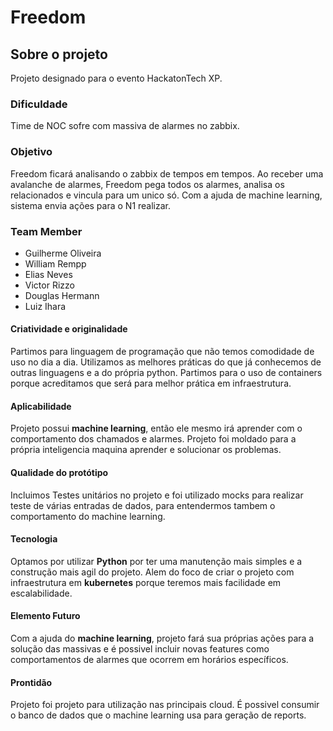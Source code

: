 # Freedom
## Sobre o projeto

Projeto designado para o evento HackatonTech XP.

### Dificuldade

Time de NOC sofre com massiva de alarmes no zabbix. 

### Objetivo

Freedom ficará analisando o zabbix de tempos em tempos. Ao receber uma avalanche de alarmes, Freedom pega todos os alarmes, analisa os relacionados e vincula para um unico só. Com a ajuda de machine learning, sistema envia ações para o N1 realizar. 

### Team Member

 - Guilherme Oliveira
 - William Rempp
 - Elias Neves
 - Victor Rizzo
 - Douglas Hermann
 - Luiz Ihara

#### Criatividade e originalidade
Partimos para linguagem de programação que não temos comodidade de uso no dia a dia. Utilizamos as melhores práticas do que já conhecemos de outras linguagens e a do própria python. Partimos para o uso de containers porque acreditamos que será para melhor prática em infraestrutura.


#### Aplicabilidade
Projeto possui **machine learning**, então ele mesmo irá aprender com o comportamento dos chamados e alarmes. Projeto foi moldado para a própria inteligencia maquina aprender e solucionar os problemas.

#### Qualidade do protótipo
Incluimos Testes unitários no projeto e foi utilizado mocks para realizar teste de várias entradas de dados, para entendermos tambem o comportamento do machine learning.

#### Tecnologia
Optamos por utilizar **Python** por ter uma manutenção mais simples e a construção mais agil do projeto. Alem do foco de criar o projeto com infraestrutura em **kubernetes** porque teremos mais facilidade em escalabilidade.

#### Elemento Futuro
Com a ajuda do **machine learning**, projeto fará sua próprias ações para a solução das massivas e é possivel incluir novas features como comportamentos de alarmes que ocorrem em horários específicos.


#### Prontidão
Projeto foi projeto para utilização nas principais cloud. É possivel consumir o banco de dados que o machine learning usa para geração de reports.